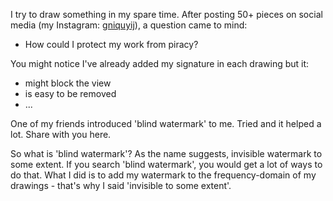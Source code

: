 I try to draw something in my spare time. After posting 50+ pieces on social media (my Instagram: [gniquyij](https://www.instagram.com/gniquyij/)), a question came to mind:
- How could I protect my work from piracy?

You might notice I've already added my signature in each drawing but it:
- might block the view
- is easy to be removed
- ...

One of my friends introduced 'blind watermark' to me. Tried and it helped a lot. Share with you here.

So what is 'blind watermark'? As the name suggests, invisible watermark to some extent. 
If you search 'blind watermark', you would get a lot of ways to do that. What I did is to add my watermark to the frequency-domain of my drawings - that's why I said 'invisible to some extent'. 